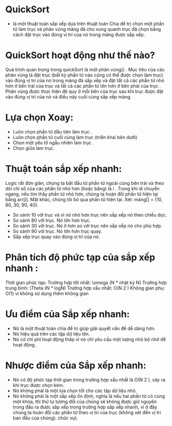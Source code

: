 # QuickSort
- là một thuật toán sắp xếp dựa trên thuật toán Chia để trị chọn một phần tử làm trục và phân vùng mảng đã cho xung quanh trục
  đã chọn bằng cách đặt trục vào đúng vị trí của nó trong mảng được sắp xếp.
# QuickSort hoạt động như thế nào?
Quá trình quan trọng trong quickSort là một phân vùng() . Mục tiêu của các phân vùng là đặt trục (bất kỳ phần tử nào cũng có thể được chọn làm trục)
vào đúng vị trí của nó trong mảng đã sắp xếp và đặt tất cả các phần tử nhỏ hơn ở bên trái của trục và tất cả các phần tử lớn hơn ở bên phải của trục .
Phân vùng được thực hiện đệ quy ở mỗi bên của trục sau khi trục được đặt vào đúng vị trí của nó và điều này cuối cùng sắp xếp mảng.
# Lựa chọn Xoay:
- Luôn chọn phần tử đầu tiên làm trục .
- Luôn chọn phần tử cuối cùng làm trục (triển khai bên dưới)
- Chọn một yếu tố ngẫu nhiên làm trục .
- Chọn giữa làm trục.
# Thuật toán sắp xếp nhanh:
Logic rất đơn giản, chúng ta bắt đầu từ phần tử ngoài cùng bên trái và theo dõi chỉ số của các phần tử nhỏ hơn (hoặc bằng) là i .
Trong khi di chuyển ngang, nếu tìm thấy phần tử nhỏ hơn, chúng ta hoán đổi phần tử hiện tại bằng arr[i]. Mặt khác, chúng tôi bỏ qua phần tử hiện tại.
Xét: mảng[] = {10, 80, 30, 90, 40}.
- So sánh 10 với trục và vì nó nhỏ hơn trục nên sắp xếp nó theo chiều dọc.
- So sánh 80 với trục. Nó lớn hơn trục.
- So sánh 30 với trục. Nó ít hơn so với trục nên sắp xếp nó cho phù hợp.
- So sánh 90 với trục. Nó lớn hơn trục quay.
- Sắp xếp trục quay vào đúng vị trí của nó.
# Phân tích độ phức tạp của sắp xếp nhanh :
Thời gian phức tạp:
Trường hợp tốt nhất: \omega (N * nhật ký N)
Trường hợp trung bình: \Theta (N * logN)
Trường hợp xấu nhất: O(N 2 )
Không gian phụ: O(1) vì không sử dụng thêm không gian
# Ưu điểm của Sắp xếp nhanh:
- Nó là một thuật toán chia để trị giúp giải quyết vấn đề dễ dàng hơn.
- Nó hiệu quả trên các tập dữ liệu lớn.
- Nó có chi phí hoạt động thấp vì nó chỉ yêu cầu một lượng nhỏ bộ nhớ để hoạt động.
# Nhược điểm của Sắp xếp nhanh:
- Nó có độ phức tạp thời gian trong trường hợp xấu nhất là O(N 2 ), xảy ra khi trục được chọn kém.
- Nó không phải là một lựa chọn tốt cho các tập dữ liệu nhỏ.
- Nó không phải là một sắp xếp ổn định, nghĩa là nếu hai phần tử có cùng một khóa,
  thì thứ tự tương đối của chúng sẽ không được giữ nguyên trong đầu ra được sắp xếp trong trường hợp sắp xếp nhanh,
  vì ở đây chúng ta hoán đổi các phần tử theo vị trí của trục (không xét đến vị trí ban đầu của chúng). chức vụ).
